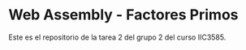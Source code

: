 # Web Assembly - Factores Primos

Este es el repositorio de la tarea 2 del grupo 2 del curso IIC3585.
